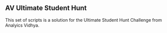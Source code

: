 ## AV Ultimate Student Hunt
This set of scripts is a solution for the Ultimate Student Hunt Challenge from Analyics Vidhya.


